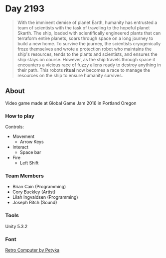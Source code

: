 # Day 2193

> With the imminent demise of planet Earth, humanity has entrusted a team of scientists with the task of traveling to the hopeful planet Skarth. The ship, loaded with scientifically engineered plants that can terraform entire planets, soars through space on a long journey to build a new home. To survive the journey, the scientists cryogenically froze themselves and wrote a protection robot who maintains the ship's resources, tends to the plants and scientists, and ensures the ship stays on course. However, as the ship travels through space it encounters a vicious race of fuzzy aliens ready to destroy anything in their path. This robots __ritual__ now becomes a race to manage the resources on the ship to ensure humanity survives.

## About

Video game made at Global Game Jam 2016 in Portland Oregon

### How to play

Controls:

- Movement
  + Arrow Keys
- Interact
  + Space bar
- Fire
  + Left Shift

### Team Members

- Brian Cain (Programming)
- Cory Buckley (Artist)
- Lilah Ingvaldsen (Programming)
- Joseph Ritch (Sound)

### Tools

Unity 5.3.2

### Font

[Retro Computer by Petyka](http://www.dafont.com/retro-computer.font)
